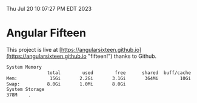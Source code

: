 Thu Jul 20 10:07:27 PM EDT 2023

# Angular Fifteen


This project is live at [https://angularsixteen.github.io](https://angularsixteen.github.io "fifteen!") thanks to Github.

```bash
System Memory
               total        used        free      shared  buff/cache   available
Mem:            15Gi       2.2Gi       3.1Gi       364Mi        10Gi        12Gi
Swap:          8.0Gi       1.0Mi       8.0Gi
System Storage
378M	.
```
```bash
